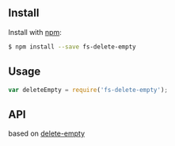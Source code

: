 ## Install

Install with [npm](https://www.npmjs.com/):

```sh
$ npm install --save fs-delete-empty
```

## Usage

```js
var deleteEmpty = require('fs-delete-empty');
```

## API 
based on [delete-empty](https://github.com/jonschlinkert/delete-empty) 
